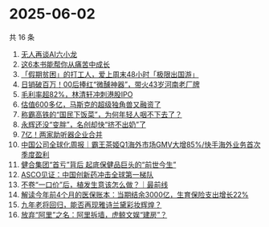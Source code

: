 # 2025-06-02

共 16 条

<!-- BEGIN 36KR -->
<!-- 最后更新时间 2025-06-02 00:13:52 +0800 -->
1. [无人再谈AI六小龙](https://36kr.com/p/3316013463266566)
1. [这6本书能帮你从痛苦中成长](https://36kr.com/p/3286811187667843)
1. [「假期贫困」的打工人，爱上周末48小时「极限出国游」](https://36kr.com/p/3314797112960770)
1. [日销破百万！00后捧红“微醺神器”，带火43岁河南老厂牌](https://36kr.com/p/3316528221891072)
1. [毛利率超82%，林清轩冲刺港股IPO](https://36kr.com/p/3316293321681157)
1. [估值600多亿，马斯克的超级独角兽又融资了](https://36kr.com/p/3315871739750662)
1. [称霸高铁的“国民下饭菜”，为何年轻人咽不下去了？](https://36kr.com/p/3316070574287365)
1. [永辉还没“变胖”，名创却快“挤不出奶”了](https://36kr.com/p/3306451879811590)
1. [7亿！两家助听器企业合并](https://36kr.com/p/3315758006233609)
1. [中国公司全球化周报｜霸王茶姬Q1海外市场GMV大增85%/快手海外业务首次季度盈利](https://36kr.com/p/3315973238892802)
1. [健合集团“首亏”背后    起底保健品巨头的“前世今生”](https://36kr.com/p/3316592696501504)
1. [ASCO见证：中国创新药冲击全球第一梯队](https://36kr.com/p/3317172619667719)
1. [不卷“一口价”后，植发生意该怎么做？｜最前线](https://36kr.com/p/3314520982595587)
1. [解读今年前4个月的医保账本：当期结余3000亿，生育保险支出增长22%](https://36kr.com/p/3315949206415625)
1. [九年老将回归，能否再现雅诗兰黛彩妆辉煌？](https://36kr.com/p/3316432491768320)
1. [放弃“阿里”之名：阿里拆墙，虎鲸文娱“建房”？](https://36kr.com/p/3315163160013317)
<!-- END 36KR -->
